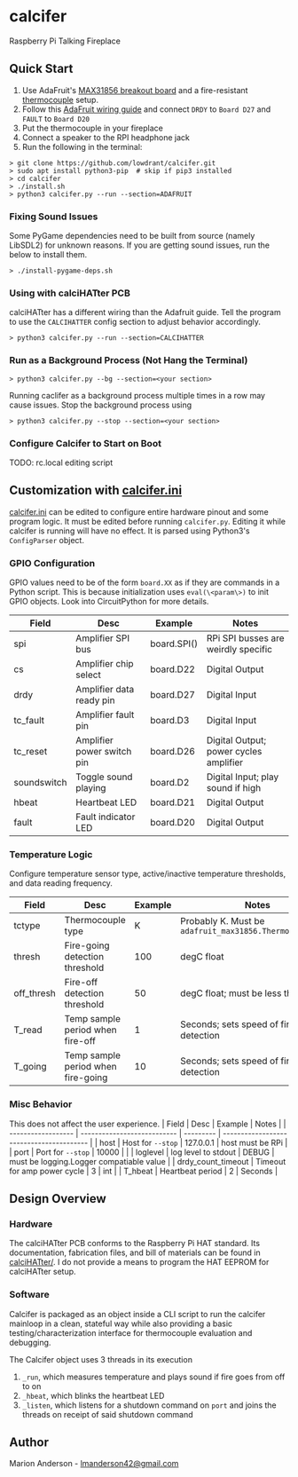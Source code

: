 # calcifer
Raspberry Pi Talking Fireplace

## Quick Start
1. Use AdaFruit's [MAX31856 breakout board](https://www.adafruit.com/product/3263) and a fire-resistant [thermocouple](https://www.adafruit.com/product/3245) setup.
2. Follow this [AdaFruit wiring guide](https://learn.adafruit.com/assets/82229) and connect `DRDY` to `Board D27` and `FAULT` to `Board D20`
3. Put the thermocouple in your fireplace
4. Connect a speaker to the RPI headphone jack
5. Run the following in the terminal:
```
> git clone https://github.com/lowdrant/calcifer.git
> sudo apt install python3-pip  # skip if pip3 installed
> cd calcifer
> ./install.sh
> python3 calcifer.py --run --section=ADAFRUIT
```
### Fixing Sound Issues
Some PyGame dependencies need to be built from source (namely LibSDL2) for unknown reasons. If you are getting sound issues, run the below to install them.
```
> ./install-pygame-deps.sh
```

### Using with calciHATter PCB
calciHATter has a different wiring than the Adafruit guide. Tell the program to use the `CALCIHATTER` config section to adjust behavior accordingly.
```
> python3 calcifer.py --run --section=CALCIHATTER
```

### Run as a Background Process (Not Hang the Terminal)
```
> python3 calcifer.py --bg --section=<your section>
```
Running caclifer as a background process multiple times in a row may cause issues. Stop the background process using
```
> python3 calcifer.py --stop --section=<your section>
```

### Configure Calcifer to Start on Boot
TODO: rc.local editing script


## Customization with [calcifer.ini](calcifer.ini)

[calcifer.ini](calcifer.ini) can be edited to configure entire hardware pinout and some program logic. It must be edited before running `calcifer.py`. Editing it while calcifer is running will have no effect. It is parsed using Python3's `ConfigParser` object.

### GPIO Configuration
GPIO values need to be of the form `board.XX` as if they are commands in a Python script. This is because initialization uses `eval(\<param\>)` to init GPIO objects. Look into CircuitPython for more details.

| Field       | Desc                       | Example     | Notes                                  |
| ----------- | -------------------------- | ----------- | -------------------------------------- |
| spi         | Amplifier SPI bus          | board.SPI() | RPi SPI busses are weirdly specific    |
| cs          | Amplifier chip select      | board.D22   | Digital Output                         |
| drdy        | Amplifier data ready pin   | board.D27   | Digital Input                          |
| tc_fault    | Amplifier fault pin        | board.D3    | Digital Input                          |
| tc_reset    | Amplifier power switch pin | board.D26   | Digital Output; power cycles amplifier |
| soundswitch | Toggle sound playing       | board.D2    | Digital Input; play sound if high      |
| hbeat       | Heartbeat LED              | board.D21   | Digital Output                         |
| fault       | Fault indicator LED        | board.D20   | Digital Output                         |

### Temperature Logic
Configure temperature sensor type, active/inactive temperature thresholds, and data reading frequency.

| Field      | Desc                               | Example | Notes                                                    |
| ---------- | ---------------------------------- | ------- | -------------------------------------------------------- |
| tctype     | Thermocouple type                  | K       | Probably K. Must be `adafruit_max31856.ThermocoupleType` |
| thresh     | Fire-going detection threshold     | 100     | degC float                                               |
| off_thresh | Fire-off detection threshold       | 50      | degC float; must be less than thresh                     |
| T_read     | Temp sample period when fire-off   | 1       | Seconds; sets speed of fire detection                    |
| T_going    | Temp sample period when fire-going | 10      | Seconds; sets speed of fire-off detection                |

### Misc Behavior
This does not affect the user experience.
| Field              | Desc                        | Example   | Notes                                    |
| ------------------ | --------------------------- | --------- | ---------------------------------------- |
| host               | Host for `--stop`           | 127.0.0.1 | host must be RPi                         |
| port               | Port for `--stop`           | 10000     |                                          |
| loglevel           | log level to stdout         | DEBUG     | must be logging.Logger compatiable value |
| drdy_count_timeout | Timeout for amp power cycle | 3         | int                                      |
| T_hbeat            | Heartbeat period            | 2         | Seconds                                  |

## Design Overview
### Hardware
The calciHATter PCB conforms to the Raspberry Pi HAT standard. Its documentation, fabrication files, and bill of materials can be found in [calciHATter/](calciHATter/). I do not provide a means to program the HAT EEPROM for calciHATter setup.

### Software
Calcifer is packaged as an object inside a CLI script to run the calcifer mainloop in a clean, stateful way while also providing a basic testing/characterization interface for thermocouple evaluation and debugging.

The Calcifer object uses 3 threads in its execution
1. `_run`, which measures temperature and plays sound if fire goes from off to on
2. `_hbeat`, which blinks the heartbeat LED
3. `_listen`, which listens for a shutdown command on `port` and joins the threads on receipt of said shutdown command

## Author
Marion Anderson - [lmanderson42@gmail.com](mailto:lmanderson42@gmail.com)
